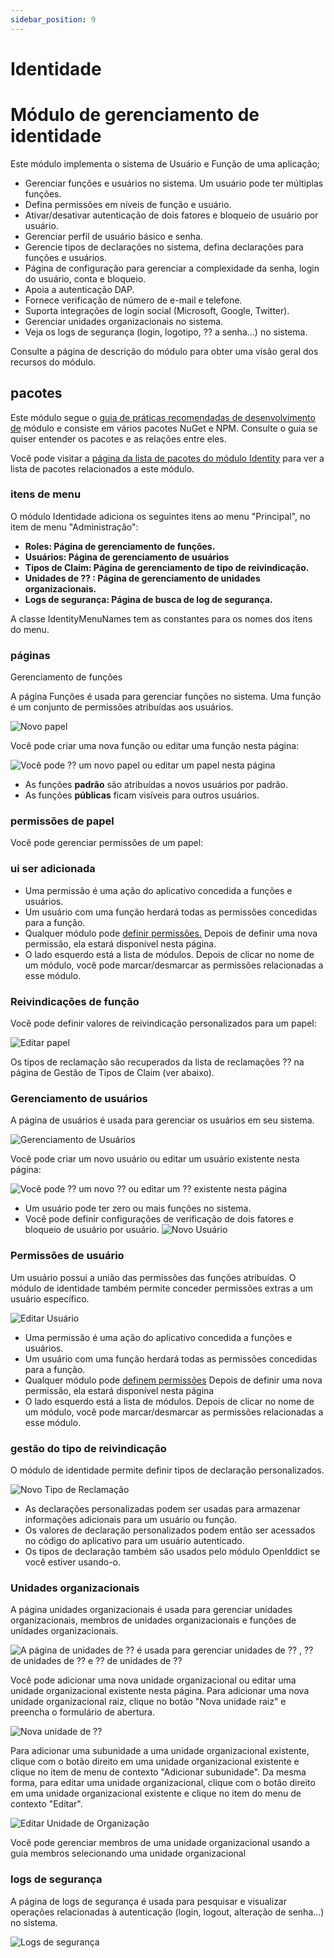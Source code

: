 ```yaml
---
sidebar_position: 9
---
```


# Identidade


# Módulo de gerenciamento de identidade
Este módulo implementa o sistema de Usuário e Função de uma aplicação;

- Gerenciar funções e usuários no sistema. Um usuário pode ter múltiplas funções.
- Defina permissões em níveis de função e usuário.
- Ativar/desativar autenticação de dois fatores e bloqueio de usuário por usuário.
- Gerenciar perfil de usuário básico e senha.
- Gerencie tipos de declarações no sistema, defina declarações para funções e usuários.
- Página de configuração para gerenciar a complexidade da senha, login do usuário, conta e bloqueio.
- Apoia a autenticação DAP.
- Fornece verificação de número de e-mail e telefone.
- Suporta integrações de login social (Microsoft, Google, Twitter).
- Gerenciar unidades organizacionais no sistema.
- Veja os logs de segurança (login, logotipo, ⁇  a senha...) no sistema.

Consulte a página de descrição do módulo para obter uma visão geral dos recursos do módulo.
## pacotes

Este módulo segue o [guia de práticas recomendadas de desenvolvimento de](https://docs.abp.io/en/abp/latest/Best-Practices/Index "") módulo e consiste em vários pacotes NuGet e NPM. Consulte o guia se quiser entender os pacotes e as relações entre eles.

Você pode visitar a [página da lista de pacotes do módulo Identity](https://abp.io/packages?moduleName=Volo.Identity.Pro "") para ver a lista de pacotes relacionados a este módulo.

### itens de menu
O módulo Identidade adiciona os seguintes itens ao menu "Principal", no item de menu "Administração":

- **Roles: Página de gerenciamento de funções.**
- **Usuários: Página de gerenciamento de usuários**
- **Tipos de Claim: Página de gerenciamento de tipo de reivindicação.**
- **Unidades de ⁇ : Página de gerenciamento de unidades organizacionais.**
- **Logs de segurança: Página de busca de log de segurança.**

A classe IdentityMenuNames tem as constantes para os nomes dos itens do menu.
### páginas
Gerenciamento de funções

A página Funções é usada para gerenciar funções no sistema. Uma função é um conjunto de permissões atribuídas aos usuários.

![Novo papel](https://raaghustorageaccount.blob.core.windows.net/raaghu-docs/users-role.png)

Você pode criar uma nova função ou editar uma função nesta página:

![Você pode ⁇  um novo papel ou editar um papel nesta página](https://raaghustorageaccount.blob.core.windows.net/raaghu-docs/role-new.png)

- As funções **padrão** são atribuídas a novos usuários por padrão.
- As funções **públicas** ficam visíveis para outros usuários.

### permissões de papel
Você pode gerenciar permissões de um papel:
### ui ser adicionada

- Uma permissão é uma ação do aplicativo concedida a funções e usuários.
- Um usuário com uma função herdará todas as permissões concedidas para a função.
- Qualquer módulo pode [definir permissões.](https://docs.abp.io/en/abp/latest/Authorization#permission-system "") Depois de definir uma nova permissão, ela estará disponível nesta página.
- O lado esquerdo está a lista de módulos. Depois de clicar no nome de um módulo, você pode marcar/desmarcar as permissões relacionadas a esse módulo.

### Reivindicações de função
Você pode definir valores de reivindicação personalizados para um papel:

![Editar papel](https://raaghustorageaccount.blob.core.windows.net/raaghu-docs/role-claims.png)

Os tipos de reclamação são recuperados da lista de reclamações ⁇  na página de Gestão de Tipos de Claim (ver abaixo).
### Gerenciamento de usuários
A página de usuários é usada para gerenciar os usuários em seu sistema.

![Gerenciamento de Usuários](https://raaghustorageaccount.blob.core.windows.net/raaghu-docs/users.png)

Você pode criar um novo usuário ou editar um usuário existente nesta página:

![Você pode ⁇  um novo ⁇  ou editar um ⁇  existente nesta página](https://raaghustorageaccount.blob.core.windows.net/raaghu-docs/users-new.png)

- Um usuário pode ter zero ou mais funções no sistema.
- Você pode definir configurações de verificação de dois fatores e bloqueio de usuário por usuário.
  ![Novo Usuário](https://raaghustorageaccount.blob.core.windows.net/raaghu-docs/users-role.png)

### Permissões de usuário
Um usuário possui a união das permissões das funções atribuídas. O módulo de identidade também permite conceder permissões extras a um usuário específico.

![Editar Usuário](https://raaghustorageaccount.blob.core.windows.net/raaghu-docs/user-permision.png)

- Uma permissão é uma ação do aplicativo concedida a funções e usuários.
- Um usuário com uma função herdará todas as permissões concedidas para a função.
- Qualquer módulo pode [definem permissões](https://docs.abp.io/en/abp/latest/Authorization#permission-system "") Depois de definir uma nova permissão, ela estará disponível nesta página
- O lado esquerdo está a lista de módulos. Depois de clicar no nome de um módulo, você pode marcar/desmarcar as permissões relacionadas a esse módulo.

### gestão do tipo de reivindicação
O módulo de identidade permite definir tipos de declaração personalizados.

![Novo Tipo de Reclamação](https://raaghustorageaccount.blob.core.windows.net/raaghu-docs/claim.png)

- As declarações personalizadas podem ser usadas para armazenar informações adicionais para um usuário ou função.
- Os valores de declaração personalizados podem então ser acessados ​​no código do aplicativo para um usuário autenticado.
- Os tipos de declaração também são usados ​​pelo módulo OpenIddict se você estiver usando-o.

### Unidades organizacionais
A página unidades organizacionais é usada para gerenciar unidades organizacionais, membros de unidades organizacionais e funções de unidades organizacionais.

![A página de unidades de ⁇  é usada para gerenciar unidades de ⁇ , ⁇  de unidades de ⁇  e ⁇  de unidades de ⁇](https://raaghustorageaccount.blob.core.windows.net/raaghu-docs/organization-Unit.png)

Você pode adicionar uma nova unidade organizacional ou editar uma unidade organizacional existente nesta página. Para adicionar uma nova unidade organizacional raiz, clique no botão "Nova unidade raiz" e preencha o formulário de abertura.

![Nova unidade de ⁇](https://raaghustorageaccount.blob.core.windows.net/raaghu-docs/organization-Unit.png)

Para adicionar uma subunidade a uma unidade organizacional existente, clique com o botão direito em uma unidade organizacional existente e clique no item de menu de contexto "Adicionar subunidade". Da mesma forma, para editar uma unidade organizacional, clique com o botão direito em uma unidade organizacional existente e clique no item do menu de contexto "Editar".

![Editar Unidade de Organização](https://raaghustorageaccount.blob.core.windows.net/raaghu-docs/organization-Unit-edit.png)

Você pode gerenciar membros de uma unidade organizacional usando a guia membros selecionando uma unidade organizacional
### logs de segurança
A página de logs de segurança é usada para pesquisar e visualizar operações relacionadas à autenticação (login, logout, alteração de senha...) no sistema.

![Logs de segurança](https://raaghustorageaccount.blob.core.windows.net/raaghu-docs/security-logs.png)

